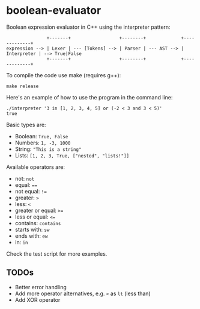 # boolean-evaluator
Boolean expression evaluator in C++ using the interpreter pattern:
```
               +-------+                  +--------+             +-------------+
expression --> | Lexer | --- [Tokens] --> | Parser | --- AST --> | Interpreter | --> True|False
               +-------+                  +--------+             +-------------+
```

To compile the code use make (requires g++):
```
make release
```

Here's an example of how to use the program in the command line:
```
./interpreter '3 in [1, 2, 3, 4, 5] or (-2 < 3 and 3 < 5)'
true
```

Basic types are:

* Boolean: `True, False`
* Numbers: `1, -3, 1000`
* String: `"This is a string"`
* Lists: `[1, 2, 3, True, ["nested", "lists!"]]`

Available operators are:

* not: `not`
* equal: `==`
* not equal: `!=`
* greater: `>`
* less: `<`
* greater or equal: `>=`
* less or equal: `<=`
* contains: `contains`
* starts with: `sw`
* ends with: `ew`
* in: `in`

Check the test script for more examples.

## TODOs

* Better error handling
* Add more operator alternatives, e.g. `<` as `lt` (less than)
* Add XOR operator
